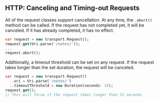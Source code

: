 ## HTTP: Canceling and Timing-out Requests

All of the request classes support cancellation. At any time, the `.abort()`
method can be called. If the request has not completed yet, it will be canceled.
If it has already completed, it has no effect.

```dart
var request = new transport.Request();
request.get(Uri.parse('/notes/'));
...
request.abort();
```

Additionally, a timeout threshold can be set on any request. If the request
takes longer than the set duration, the request will be canceled.

```dart
var request = new transport.Request()
  ..uri = Uri.parse('/notes/')
  ..timeoutThreshold = new Duration(seconds: 15);
request.get();
// This will throw if the request takes longer than 15 seconds.
```
